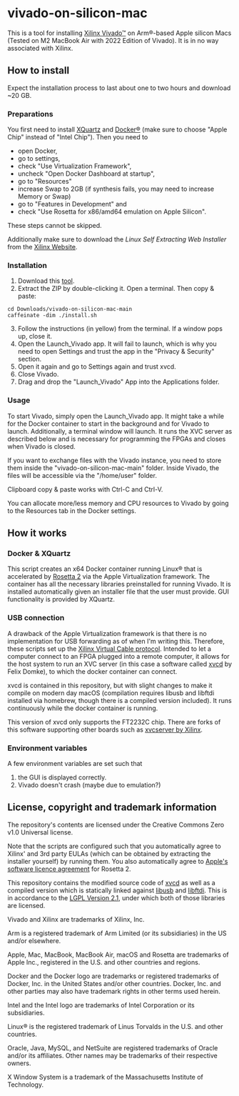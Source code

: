 # vivado-on-silicon-mac
This is a tool for installing [Xilinx Vivado™](https://www.xilinx.com/support/download/index.html/content/xilinx/en/downloadNav/vivado-design-tools.html) on Arm®-based Apple silicon Macs (Tested on M2 MacBook Air with 2022 Edition of Vivado). It is in no way associated with Xilinx.

## How to install
Expect the installation process to last about one to two hours and download ~20 GB.
### Preparations
You first need to install [XQuartz](https://www.xquartz.org/) and [Docker®](https://www.docker.com/products/docker-desktop/) (make sure to choose "Apple Chip" instead of "Intel Chip"). Then you need to
* open Docker, 
* go to settings,
* check "Use Virtualization Framework",
* uncheck "Open Docker Dashboard at startup",
* go to "Resources"
* increase Swap to 2GB (if synthesis fails, you may need to increase Memory or Swap)
* go to "Features in Development" and
* check "Use Rosetta for x86/amd64 emulation on Apple Silicon".

These steps cannot be skipped.

Additionally make sure to download the *Linux Self Extracting Web Installer* from the [Xilinx Website](https://www.xilinx.com/support/download/index.html/content/xilinx/en/downloadNav/vivado-design-tools.html).
### Installation
1. Download this [tool](https://github.com/ichi4096/vivado-on-silicon-mac/archive/refs/heads/main.zip).
2. Extract the ZIP by double-clicking it.
Open a terminal. Then copy & paste:
```
cd Downloads/vivado-on-silicon-mac-main
caffeinate -dim ./install.sh
```
3. Follow the instructions (in yellow) from the terminal. If a window pops up, close it.
4. Open the Launch_Vivado app. It will fail to launch, which is why you need to open Settings and trust the app in the "Privacy & Security" section.
5. Open it again and go to Settings again and trust xvcd.
6. Close Vivado.
7. Drag and drop the "Launch_Vivado" App into the Applications folder.

### Usage
To start Vivado, simply open the Launch_Vivado app. It might take a while for the Docker container to start in the background and for Vivado to launch. Additionally, a terminal window will launch. It runs the XVC server as described below and is necessary for programming the FPGAs and closes when Vivado is closed.

If you want to exchange files with the Vivado instance, you need to store them inside the "vivado-on-silicon-mac-main" folder. Inside Vivado, the files will be accessible via the "/home/user" folder.

Clipboard copy & paste works with Ctrl-C and Ctrl-V.

You can allocate more/less memory and CPU resources to Vivado by going to the Resources tab in the Docker settings.

## How it works
### Docker & XQuartz
This script creates an x64 Docker container running Linux® that is accelerated by [Rosetta 2](https://developer.apple.com/documentation/apple-silicon/about-the-rosetta-translation-environment) via the Apple Virtualization framework. The container has all the necessary libraries preinstalled for running Vivado. It is installed automatically given an installer file that the user must provide. GUI functionality is provided by XQuartz.

### USB connection
A drawback of the Apple Virtualization framework is that there is no implementation for USB forwarding as of when I'm writing this. Therefore, these scripts set up the [Xilinx Virtual Cable protocol](https://xilinx-wiki.atlassian.net/wiki/spaces/A/pages/644579329/Xilinx+Virtual+Cable). Intended to let a computer connect to an FPGA plugged into a remote computer, it allows for the host system to run an XVC server (in this case a software called [xvcd](https://github.com/tmbinc/xvcd) by Felix Domke), to which the docker container can connect.

xvcd is contained in this repository, but with slight changes to make it compile on modern day macOS (compilation requires libusb and libftdi installed via homebrew, though there is a compiled version included). It runs continuously while the docker container is running.

This version of xvcd only supports the FT2232C chip. There are forks of this software supporting other boards such as [xvcserver by Xilinx](https://github.com/Xilinx/XilinxVirtualCable).

### Environment variables
A few environment variables are set such that

1. the GUI is displayed correctly.
2. Vivado doesn't crash (maybe due to emulation?)

## License, copyright and trademark information
The repository's contents are licensed under the Creative Commons Zero v1.0 Universal license.

Note that the scripts are configured such that you automatically agree to Xilinx' and 3rd party EULAs (which can be obtained by extracting the installer yourself) by running them. You also automatically agree to [Apple's software licence agreement](https://www.apple.com/legal/sla/) for Rosetta 2.

This repository contains the modified source code of [xvcd](https://github.com/tmbinc/xvcd) as well as a compiled version which is statically linked against [libusb](https://libusb.info/) and [libftdi](https://www.intra2net.com/en/developer/libftdi/). This is in accordance to the [LGPL Version 2.1](https://www.gnu.org/licenses/old-licenses/lgpl-2.1.html), under which both of those libraries are licensed.

Vivado and Xilinx are trademarks of Xilinx, Inc.

Arm is a registered trademark of Arm Limited (or its subsidiaries) in the US and/or elsewhere.

Apple, Mac, MacBook, MacBook Air, macOS and Rosetta are trademarks of Apple Inc., registered in the U.S. and other countries and regions.

Docker and the Docker logo are trademarks or registered trademarks of Docker, Inc. in the United States and/or other countries. Docker, Inc. and other parties may also have trademark rights in other terms used herein.

Intel and the Intel logo are trademarks of Intel Corporation or its subsidiaries.

Linux® is the registered trademark of Linus Torvalds in the U.S. and other countries.

Oracle, Java, MySQL, and NetSuite are registered trademarks of Oracle and/or its affiliates. Other names may be trademarks of their respective owners.

X Window System is a trademark of the Massachusetts Institute of Technology.
